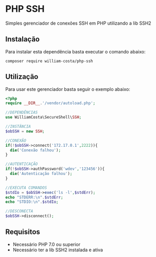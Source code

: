 # PHP SSH

Simples gerenciador de conexões SSH em PHP utilizando a lib SSH2

## Instalação

Para instalar esta dependência basta executar o comando abaixo:
```shell
composer require william-costa/php-ssh
```

## Utilização

Para usar este gerenciador basta seguir o exemplo abaixo:
```php
<?php
require __DIR__.'/vendor/autoload.php';

//DEPENDÊNCIAS
use WilliamCosta\SecureShell\SSH;

//INSTÂNCIA
$obSSH = new SSH;

//CONEXÃO
if(!$obSSH->connect('172.17.0.1',2222)){
  die('Conexão falhou');
}

//AUTENTICAÇÃO
if(!$obSSH->authPassword('wdev','123456')){
  die('Autenticação falhou');
}

//EXECUTA COMANDOS
$stdIo = $obSSH->exec('ls -l',$stdErr);
echo "STDERR:\n".$stdErr;
echo "STDIO:\n".$stdIo;

//DESCONECTA
$obSSH->disconnect();
```

## Requisitos
- Necessário PHP 7.0 ou superior
- Necessário ter a lib SSH2 instalada e ativa